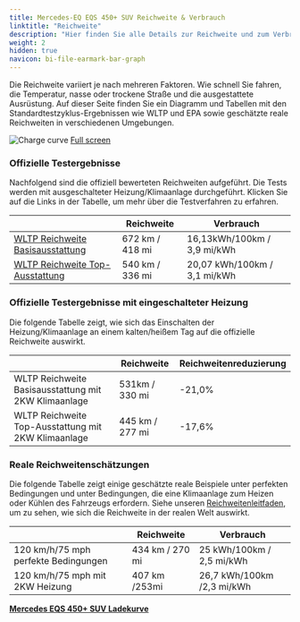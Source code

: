 ```yaml
---
title: Mercedes-EQ EQS 450+ SUV Reichweite & Verbrauch
linktitle: "Reichweite"
description: "Hier finden Sie alle Details zur Reichweite und zum Verbrauch für Mercedes-EQ EQS 450+ SUV."
weight: 2
hidden: true
navicon: bi-file-earmark-bar-graph
---
```

<!-- markdownlint-disable MD033 -->
<!-- markdownlint-disable MD010 -->

Die Reichweite variiert je nach mehreren Faktoren. Wie schnell Sie fahren, die Temperatur, nasse oder trockene Straße und die ausgestattete Ausrüstung. Auf dieser Seite finden Sie ein Diagramm und Tabellen mit den Standardtestzyklus-Ergebnissen wie WLTP und EPA sowie geschätzte reale Reichweiten in verschiedenen Umgebungen.

<img class="img-fluid" alt="Charge curve" src="/images//nb-NO/models/mercedes/eqs_suv/eqs_450plus_suv/range.svg"/>
<a href="/images/nb-NO/models/mercedes/eqs_suv/eqs_450plus_suv/range.svg">Full screen</a>

### Offizielle Testergebnisse

Nachfolgend sind die offiziell bewerteten Reichweiten aufgeführt. Die Tests werden mit ausgeschalteter Heizung/Klimaanlage durchgeführt. Klicken Sie auf die Links in der Tabelle, um mehr über die Testverfahren zu erfahren.

<div class="table-responsive">
<table class="table table-striped border">
	<thead>
		<tr>
			<th>
			</th>
			<th>
				Reichweite
			</th>
			<th>
				Verbrauch
			</th>
		</tr>
	</thead>
	<tbody>
		<tr>
			<td>
				<a href="../../../../../guides/understandingrange/wltp/ ">
					WLTP Reichweite Basisausstattung
				</a>
			</td>
			<td>
				672 km / 418 mi
			</td>
			<td>
				16,13kWh/100km / 3,9 mi/kWh
			</td>
		</tr>
		<tr>
			<td>
				<a href="../../../../../guides/understandingrange/wltp/ ">
					WLTP Reichweite Top-Ausstattung
				</a>
			</td>
			<td>
				540 km / 336 mi
			</td>
			<td>
				20,07 kWh/100km / 3,1 mi/kWh
			</td>
		</tr>
	</tbody>
</table>
</div>

### Offizielle Testergebnisse mit eingeschalteter Heizung

Die folgende Tabelle zeigt, wie sich das Einschalten der Heizung/Klimaanlage an einem kalten/heißem Tag auf die offizielle Reichweite auswirkt.

<div class="table-responsive">
<table class="table table-striped border">
	<thead>
		<tr>
			<th>
			</th>
			<th>
				Reichweite
			</th>
			<th>
				Reichweitenreduzierung
			</th>
		</tr>
	</thead>
	<tbody>
		<tr>
			<td>
				WLTP Reichweite Basisausstattung mit 2KW Klimaanlage
			</td>
			<td>
				 531km / 330 mi 
			</td>
			<td>
				-21,0%
			</td>
		</tr>
		<tr>
			<td>
				WLTP Reichweite Top-Ausstattung mit 2KW Klimaanlage
			</td>
			<td>
				445 km / 277 mi
			</td>
			<td>
				-17,6%
			</td>
		</tr>
	</tbody>
</table>
</div>

### Reale Reichweitenschätzungen

Die folgende Tabelle zeigt einige geschätzte reale Beispiele unter perfekten Bedingungen und unter Bedingungen, die eine Klimaanlage zum Heizen oder Kühlen des Fahrzeugs erfordern. Siehe unseren [Reichweitenleitfaden](../../../../../guides/understandingrange/), um zu sehen, wie sich die Reichweite in der realen Welt auswirkt.

<div class="table-responsive">
<table class="table table-striped border">
	<thead>
		<tr>
			<th>
			</th>
			<th>
				Reichweite
			</th>
			<th>
				Verbrauch
			</th>
		</tr>
	</thead>
	<tbody>
		<tr>
			<td>
				120 km/h/75 mph perfekte Bedingungen
			</td>
			<td>
				434 km / 270 mi
			</td>
			<td>
				25 kWh/100km / 2,5 mi/kWh
			</td>
		</tr>
		<tr>
			<td>
				120 km/h/75 mph mit 2KW Heizung
			</td>
			<td>
				407 km /253mi
			</td>
			<td>
				26,7 kWh/100km /2,3 mi/kWh
			</td>
		</tr>
	</tbody>
</table>
</div>
<div class="mt-3 mb-3">
<a href="../" class="text-decoration-none text-black">
<strong><i class="bi-arrow-left"></i> Mercedes EQS 450+ SUV </strong>
</a>
<a href="../chargingcurve/" class="text-decoration-none text-black float-end">
<strong>Ladekurve <i class="bi-arrow-right"></i></strong>
</a>
</div>
